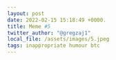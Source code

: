 ```yaml
---
layout: post
date: 2022-02-15 15:18:49 +0000.
title: Meme #5
twitter_author: "@gregzaj1"
local_file: /assets/images/5.jpeg
tags: inappropriate humour btc
---
```

